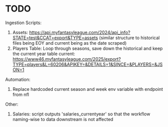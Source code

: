
# TODO

Ingestion Scripts:

1. Assets: https://api.myfantasyleague.com/2024/api_info?STATE=test&CCAT=export&TYPE=assets (similar structure to historical files being EOY and current being as the date scraped)
2. Players Table: Loop through seasons, save down the historical and keep the current year table current: https://www46.myfantasyleague.com/2025/export?TYPE=players&L=60206&APIKEY=&DETAILS=1&SINCE=&PLAYERS=&JSON=1

Automation: 
1. Replace hardcoded current season and week env variable with endpoint from nfl

Other: 
1. Salaries: script outputs 'salaries_currentyear' so that the workflow naming-wise to data downstream is not affected

